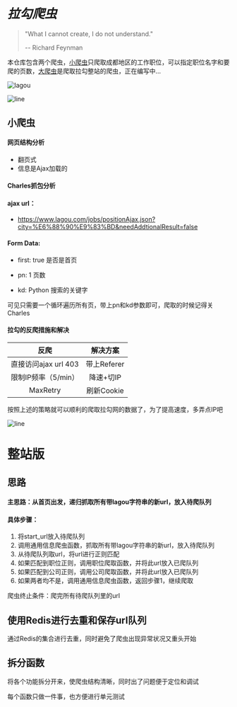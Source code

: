 # *拉勾爬虫*

> "What I cannot create, I do not understand."
>
> -- Richard Feynman



本仓库包含两个爬虫，[小爬虫](https://github.com/huangke19/LagouSpider/blob/master/lagou_index_page.py)只爬取成都地区的工作职位，可以指定职位名字和要爬的页数，[大爬虫](https://github.com/huangke19/LagouSpider/blob/master/lagou_whole_site.py)是爬取拉勾整站的爬虫，正在编写中...



![lagou](https://github.com/huangke19/LagouSpider/raw/master/lagou.jpg)



![line](https://github.com/huangke19/LagouSpider/raw/master/lines/fgx1.jpg)

## 小爬虫


#### 网页结构分析

- 翻页式
- 信息是Ajax加载的



#### Charles抓包分析

#### ajax url：

- https://www.lagou.com/jobs/positionAjax.json?city=%E6%88%90%E9%83%BD&needAddtionalResult=false


#### Form Data:

- first:  true       是否是首页

- pn:	1		页数

- kd: Python	搜索的关键字


可见只需要一个循环遍历所有页，带上pn和kd参数即可，爬取的时候记得关Charles



#### 拉勾的反爬措施和解决

|         反爬         |  解决方案   |
| :------------------: | :---------: |
| 直接访问ajax url 403 | 带上Referer |
| 限制IP频率（5/min）  |  降速+切IP  |
|       MaxRetry       | 刷新Cookie  |

按照上述的策略就可以顺利的爬取拉勾网的数据了，为了提高速度，多弄点IP吧







![line](https://github.com/huangke19/LagouSpider/raw/master/lines/fgx1.jpg)

# 整站版



## 思路

#### 主思路：从首页出发，递归抓取所有带lagou字符串的新url，放入待爬队列

#### 具体步骤：

1. 将start_url放入待爬队列
2. 调用通用信息爬虫函数，抓取所有带lagou字符串的新url，放入待爬队列
3. 从待爬队列取url，将url进行正则匹配
4. 如果匹配到职位正则，调用职位爬取函数，并将此url放入已爬队列
5. 如果匹配到公司正则，调用公司爬取函数，并将此url放入已爬队列
6. 如果两者均不是，调用通用信息爬虫函数，返回步骤1，继续爬取

爬虫终止条件：爬完所有待爬队列里的url



## 使用Redis进行去重和保存url队列

通过Redis的集合进行去重，同时避免了爬虫出现异常状况又重头开始



## 拆分函数

将各个功能拆分开来，使爬虫结构清晰，同时出了问题便于定位和调试

每个函数只做一件事，也方便进行单元测试

